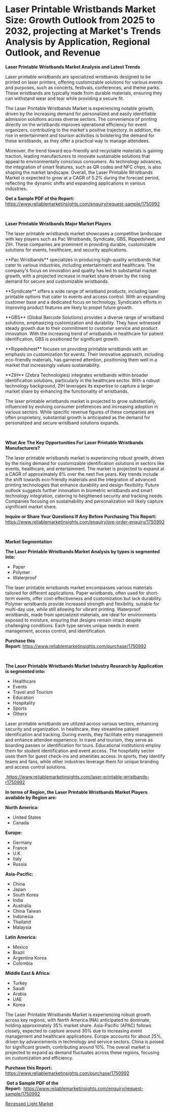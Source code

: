 <p><h1>Laser Printable Wristbands Market Size: Growth Outlook from 2025 to 2032, projecting at Market's Trends Analysis by Application, Regional Outlook, and Revenue</h1></p><p><strong>Laser Printable Wristbands Market Analysis and Latest Trends</strong></p>
<p><p>Laser printable wristbands are specialized wristbands designed to be printed on laser printers, offering customizable solutions for various events and purposes, such as concerts, festivals, conferences, and theme parks. These wristbands are typically made from durable materials, ensuring they can withstand wear and tear while providing a secure fit.</p><p>The Laser Printable Wristbands Market is experiencing notable growth, driven by the increasing demand for personalized and easily identifiable admission solutions across diverse sectors. The convenience of printing directly on the wristbands improves operational efficiency for event organizers, contributing to the market's positive trajectory. In addition, the rise in entertainment and tourism activities is bolstering the demand for these wristbands, as they offer a practical way to manage attendees.</p><p>Moreover, the trend toward eco-friendly and recyclable materials is gaining traction, leading manufacturers to innovate sustainable solutions that appeal to environmentally conscious consumers. As technology advances, the integration of smart features, such as QR codes and NFC chips, is also shaping the market landscape. Overall, the Laser Printable Wristbands Market is expected to grow at a CAGR of 5.2% during the forecast period, reflecting the dynamic shifts and expanding applications in various industries.</p></p>
<p><strong>Get a Sample PDF of the Report:&nbsp;</strong> <a href="https://www.reliablemarketinsights.com/enquiry/request-sample/1750992?utm_campaign=1558&utm_medium=2&utm_source=Github&utm_content=ia&utm_term=04042025&utm_id=laser-printable-wristbands">https://www.reliablemarketinsights.com/enquiry/request-sample/1750992</a></p>
<p>&nbsp;</p>
<p><strong>Laser Printable Wristbands Major Market Players</strong></p>
<p><p>The laser printable wristbands market showcases a competitive landscape with key players such as Pac Wristbands, Syndicate, GBS, Rippedsheet, and ZIH. These companies are prominent in providing durable, customizable solutions for events, healthcare, and security applications.</p><p>**Pac Wristbands** specializes in producing high-quality wristbands that cater to various industries, including entertainment and healthcare. The company's focus on innovation and quality has led to substantial market growth, with a projected increase in market share driven by the rising demand for secure and customizable wristbands.</p><p>**Syndicate** offers a wide range of wristband products, including laser printable options that cater to events and access control. With an expanding customer base and a dedicated focus on technology, Syndicate’s efforts in improving product features are likely to propel future growth.</p><p>**GBS** (Global Barcode Solutions) provides a diverse range of wristband solutions, emphasizing customization and durability. They have witnessed steady growth due to their commitment to customer service and product innovation. With the increasing trend of wristbands in healthcare for patient identification, GBS is positioned for significant growth.</p><p>**Rippedsheet** focuses on providing printable wristbands with an emphasis on customization for events. Their innovative approach, including eco-friendly materials, has garnered attention, positioning them well in a market that increasingly values sustainability.</p><p>**ZIH** (Zebra Technologies) integrates wristbands within broader identification solutions, particularly in the healthcare sector. With a robust technology background, ZIH leverages its expertise to capture a larger market share by enhancing the functionality of wristbands.</p><p>The laser printable wristbands market is projected to grow substantially, influenced by evolving consumer preferences and increasing adoption in various sectors. While specific revenue figures of these companies are often proprietary, substantial growth is anticipated as the demand for personalized and secure wristband solutions expands.</p></p>
<p>&nbsp;</p>
<p><strong>What Are The Key Opportunities For Laser Printable Wristbands Manufacturers?</strong></p>
<p><p>The laser printable wristbands market is experiencing robust growth, driven by the rising demand for customizable identification solutions in sectors like events, healthcare, and entertainment. The market is projected to expand at a CAGR of approximately 8% over the next five years. Key trends include the shift towards eco-friendly materials and the integration of advanced printing technologies that enhance durability and design flexibility. Future outlook suggests further innovation in biometric wristbands and smart technology integration, catering to heightened security and tracking needs. Companies focusing on sustainability and personalization will likely capture significant market share.</p></p>
<p><strong>Inquire or Share Your Questions If Any Before Purchasing This Report:</strong> <a href="https://www.reliablemarketinsights.com/enquiry/pre-order-enquiry/1750992?utm_campaign=1558&utm_medium=2&utm_source=Github&utm_content=ia&utm_term=04042025&utm_id=laser-printable-wristbands">https://www.reliablemarketinsights.com/enquiry/pre-order-enquiry/1750992</a></p>
<p>&nbsp;</p>
<p><strong>Market Segmentation</strong></p>
<p><strong>The Laser Printable Wristbands Market Analysis by types is segmented into:</strong></p>
<p><ul><li>Paper</li><li>Polymer</li><li>Waterproof</li></ul></p>
<p><p>The laser printable wristbands market encompasses various materials tailored for different applications. Paper wristbands, often used for short-term events, offer cost-effectiveness and customization but lack durability. Polymer wristbands provide increased strength and flexibility, suitable for multi-day use, while still allowing for vibrant printing. Waterproof wristbands, made from specialized materials, are ideal for environments exposed to moisture, ensuring that designs remain intact despite challenging conditions. Each type serves unique needs in event management, access control, and identification.</p></p>
<p><strong>Purchase this Report:&nbsp;</strong><a href="https://www.reliablemarketinsights.com/purchase/1750992?utm_campaign=1558&utm_medium=2&utm_source=Github&utm_content=ia&utm_term=04042025&utm_id=laser-printable-wristbands">https://www.reliablemarketinsights.com/purchase/1750992</a></p>
<p>&nbsp;</p>
<p><strong>The Laser Printable Wristbands Market Industry Research by Application is segmented into:</strong></p>
<p><ul><li>Healthcare</li><li>Events</li><li>Travel and Tourism</li><li>Education</li><li>Hospitality</li><li>Sports</li><li>Others</li></ul></p>
<p><p>Laser printable wristbands are utilized across various sectors, enhancing security and organization. In healthcare, they streamline patient identification and tracking. During events, they facilitate entry management and enhance attendee experience. In travel and tourism, they serve as boarding passes or identification for tours. Educational institutions employ them for student identification and event access. The hospitality sector uses them for guest check-ins and amenities access. In sports, they identify teams and fans, while other industries leverage them for unique branding and access control solutions.</p></p>
<p><a href="https://www.reliablemarketinsights.com/laser-printable-wristbands-r1750992?utm_campaign=1558&utm_medium=2&utm_source=Github&utm_content=ia&utm_term=04042025&utm_id=laser-printable-wristbands">&nbsp;https://www.reliablemarketinsights.com/laser-printable-wristbands-r1750992</a></p>
<p><strong>In terms of Region, the Laser Printable Wristbands Market Players available by Region are:</strong></p>
<p>
    <p> <strong> North America: </strong>
        <ul>
            <li>United States</li>
            <li>Canada</li>
        </ul>
        </p> 
    <p> <strong> Europe: </strong>
        <ul>
            <li>Germany</li>
            <li>France</li>
            <li>U.K.</li>
            <li>Italy</li>
            <li>Russia</li>
        </ul>
        </p> 
    <p> <strong> Asia-Pacific: </strong>
        <ul>
            <li>China</li>
            <li>Japan</li>
            <li>South Korea</li>
            <li>India</li>
            <li>Australia</li>
            <li>China Taiwan</li>
            <li>Indonesia</li>
            <li>Thailand</li>
            <li>Malaysia</li>
        </ul>
        </p> 
    <p> <strong> Latin America: </strong>
        <ul>
            <li>Mexico</li>
            <li>Brazil</li>
            <li>Argentina Korea</li>
            <li>Colombia</li>
        </ul>
        </p> 
    <p> <strong> Middle East & Africa: </strong>
        <ul>
            <li>Turkey</li>
            <li>Saudi</li>
            <li>Arabia</li>
            <li>UAE</li>
            <li>Korea</li>
        </ul>
    </p>
    </p>
<p><p>The Laser Printable Wristbands Market is experiencing robust growth across key regions, with North America (NA) anticipated to dominate, holding approximately 35% market share. Asia-Pacific (APAC) follows closely, expected to capture around 30% due to increasing event management and healthcare applications. Europe accounts for about 25%, driven by advancements in technology and service sectors. China is poised for significant growth, contributing around 10%. The overall market is projected to expand as demand fluctuates across these regions, focusing on customization and efficiency.</p></p>
<p><strong>Purchase this Report: </strong><a href="https://www.reliablemarketinsights.com/purchase/1750992?utm_campaign=1558&utm_medium=2&utm_source=Github&utm_content=ia&utm_term=04042025&utm_id=laser-printable-wristbands">https://www.reliablemarketinsights.com/purchase/1750992</a></p>
<p>&nbsp;<strong>Get a Sample PDF of the Report:&nbsp;&nbsp;</strong><a href="https://www.reliablemarketinsights.com/enquiry/request-sample/1750992?utm_campaign=1558&utm_medium=2&utm_source=Github&utm_content=ia&utm_term=04042025&utm_id=laser-printable-wristbands">https://www.reliablemarketinsights.com/enquiry/request-sample/1750992</a></p>
<p><strong></strong></p>
<p><p><a href="https://github.com/oliffzillamv/Market-Research-Report-List-1/blob/main/recessed-light-market.md?utm_campaign=1558&utm_medium=2&utm_source=Github&utm_content=ia&utm_term=04042025&utm_id=laser-printable-wristbands">Recessed Light Market</a></p></p>
